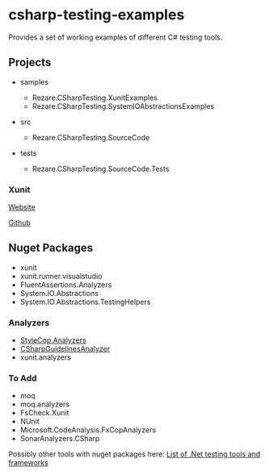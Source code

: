 # csharp-testing-examples
Provides a set of working examples of different C# testing tools.

## Projects

 - samples
   - Rezare.CSharpTesting.XunitExamples
   - Rezare.CSharpTesting.SystemIOAbstractionsExamples

 - src
   - Rezare.CSharpTesting.SourceCode

 - tests
   - Rezare.CSharpTesting.SourceCode.Tests

### Xunit

[Website](https://xunit.github.io/)

[Github](https://github.com/xunit/xunit)

   

## Nuget Packages

 - xunit 
 - xunit.runner.visualstudio
 - FluentAssertions.Analyzers
 - System.IO.Abstractions
 - System.IO.Abstractions.TestingHelpers
 
### Analyzers

 - [StyleCop.Analyzers](https://github.com/DotNetAnalyzers/StyleCopAnalyzers)
 - [CSharpGuidelinesAnalyzer](https://csharpcodingguidelines.com/framework-guidelines)
 - xunit.analyzers

### To Add

 - moq
 - moq.analyzers
 - FsCheck.Xunit
 - NUnit
 - Microsoft.CodeAnalysis.FxCopAnalyzers
 - SonarAnalyzers.CSharp


Possibly other tools with nuget packages here: [List of .Net testing tools and frameworks](https://github.com/dariusz-wozniak/List-of-Testing-Tools-and-Frameworks-for-.NET/blob/master/README.md ".Net Testing List")